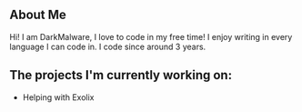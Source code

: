 ## About Me
Hi! I am DarkMalware, I love to code in my free time! I enjoy writing in every language I can code in. I code since around 3 years.

## The projects I'm currently working on:
* Helping with Exolix
